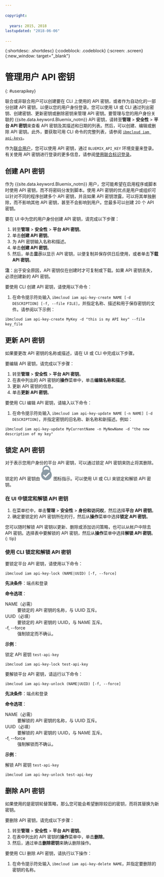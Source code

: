 ```yaml
---

copyright:

  years: 2015, 2018
lastupdated: "2018-06-06"

---
```


{:shortdesc: .shortdesc}
{:codeblock: .codeblock}
{:screen: .screen}
{:new_window: target="_blank"}

# 管理用户 API 密钥
{: #userapikey}

联合或非联合用户可以创建要在 CLI 上使用的 API 密钥，或者作为自动化的一部分创建 API 密钥，以便以您的用户身份登录。您可以使用 UI 或 CLI 通过列出密钥、创建密钥、更新密钥或删除密钥来管理 API 密钥。要管理与您的用户身份关联的 {{site.data.keyword.Bluemix_notm}} API 密钥，请转至**管理** &gt; **安全性** &gt; **平台 API 密钥**来查看 API 密钥及其描述和日期的列表。然后，可以创建、编辑或删除 API 密钥。此外，要获取可用 CLI 命令的完整列表，请参阅 [`ibmcloud iam api-keys`](/docs/cli/reference/bluemix_cli/bx_cli.html#ibmcloud_iam)。

作为[联合用户](/docs/account/adminpublic.html#federatedid)，您可以使用 API 密钥，通过 `BLUEMIX_API_KEY` 环境变量来登录。有关使用 API 密钥进行登录的更多信息，请参阅[使用联合标识登录](/docs/cli/login_federated_id.html#federated_id)。

## 创建 API 密钥

作为 {{site.data.keyword.Bluemix_notm}} 用户，您可能希望在启用程序或脚本时使用 API 密钥，而不将密码分发到脚本。使用 API 密钥的优点是用户或组织可以针对不同的程序创建多个 API 密钥，并且如果 API 密钥泄露，可以将其单独删除，而不影响其他 API 密钥，甚至不会影响到用户。您最多可以创建 20 个 API 密钥。

要在 UI 中为您的用户身份创建 API 密钥，请完成以下步骤：

1. 转至**管理** &gt; **安全性** &gt; **平台 API 密钥**。
2. 单击**创建 API 密钥**。
3. 为 API 密钥输入名称和描述。
4. 单击**创建 API 密钥**。
5. 然后，单击**显示**以显示 API 密钥，以便复制并保存供日后使用，或者单击**下载 API 密钥**。

**注**：出于安全原因，API 密钥仅在创建时才可复制或下载。如果 API 密钥丢失，必须创建新的 API 密钥。

要使用 CLI 创建 API 密钥，请使用以下命令：

1. 在命令提示符处输入 `ibmcloud iam api-key-create NAME [-d DESCRIPTION] [-f, --file FILE]`，并指定名称、描述和用于保存密钥的文件。请参阅以下示例：

```
ibmcloud iam api-key-create MyKey -d "this is my API key" --file key_file
``` 


## 更新 API 密钥

如果要更改 API 密钥的名称或描述，请在 UI 或 CLI 中完成以下步骤。

要编辑 API 密钥，请完成以下步骤：

1. 转至**管理** &gt; **安全性** &gt; **平台 API 密钥**。
2. 在表中列出的 API 密钥的**操作**菜单中，单击**编辑名称和描述**。 
3. 更新 API 密钥的信息。
4. 单击**更新 API 密钥**。

要使用 CLI 编辑 API 密钥，请输入以下命令：

1. 在命令提示符处输入 `ibmcloud iam api-key-update NAME [-n NAME] [-d DESCRIPTION]`，并指定密钥的旧名称、新名称和新描述。例如：

```
ibmcloud iam api-key-update MyCurrentName -n MyNewName -d "the new description of my key"
```

## 锁定 API 密钥

对于表示您用户身份的平台 API 密钥，可以通过锁定 API 密钥来防止将其删除。锁定的 API 密钥由 ![“已锁定”图标](images/locked.svg "已锁定") 图标指示。可以使用 UI 或 CLI 来锁定和解锁 API 密钥。

### 在 UI 中锁定和解锁 API 密钥

1. 在菜单栏中，单击**管理** &gt; **安全性** &gt; **身份和访问权**，然后选择**平台 API 密钥**。
2. 确定要锁定的 API 密钥所在的行，然后从**操作**菜单中选择**锁定 API 密钥**。

您可以随时解锁 API 密钥以更新、删除或添加访问策略，也可以从帐户中除去 API 密钥。选择表中要解锁的 API 密钥，然后从**操作**菜单中选择**解锁 API 密钥**。
{: tip}

### 使用 CLI 锁定和解锁 API 密钥

要锁定平台 API 密钥，请使用以下命令：

```
ibmcloud iam api-key-lock (NAME|UUID) [-f, --force]
```

<strong>先决条件</strong>：端点和登录

<strong>命令选项</strong>：
<dl>
<dt>NAME（必需）</dt>
<dd>要锁定的 API 密钥的名称，与 UUID 互斥。</dd>
<dt>UUID（必填）</dt>
<dd>要锁定的 API 密钥的 UUID，与 NAME 互斥。</dd>
<dt>-f, --force</dt>
<dd>强制锁定而不确认。</dd>
</dl>

<strong>示例</strong>：

锁定 API 密钥 `test-api-key`

```
ibmcloud iam api-key-lock test-api-key
```

要解锁平台 API 密钥，请运行以下命令：

```
ibmcloud iam api-key-unlock (NAME|UUID) [-f, --force]
```

<strong>先决条件</strong>：端点和登录

<strong>命令选项</strong>：
<dl>
<dt>NAME（必需）</dt>
<dd>要解锁的 API 密钥的名称，与 UUID 互斥。</dd>
<dt>UUID（必填）</dt>
<dd>要解锁的 API 密钥的 UUID，与 NAME 互斥。</dd>
<dt>-f, --force</dt>
<dd>强制解锁而不确认。</dd>
</dl>

<strong>示例</strong>：

解锁 API 密钥 `test-api-key`

```
ibmcloud iam api-key-unlock test-api-key
```


## 删除 API 密钥

如果使用的是密钥轮替策略，那么您可能会希望删除较旧的密钥，而将其替换为新密钥。

要删除 API 密钥，请完成以下步骤： 

1. 转至**管理** &gt; **安全性** &gt; **平台 API 密钥**。
2. 在表中列出的 API 密钥的**操作**菜单中，单击**删除**。
3. 然后，通过单击**删除密钥**来确认删除操作。

要使用 CLI 删除 API 密钥，请执行以下操作：
1. 在命令提示符处输入 `ibmcloud iam api-key-delete NAME`，并指定要删除的密钥的名称。

